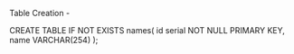 Table Creation -

CREATE TABLE IF NOT EXISTS names(
    id               serial NOT NULL PRIMARY KEY,
    name             VARCHAR(254)
);

